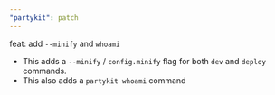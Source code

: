 ```yaml
---
"partykit": patch
---
```


feat: add `--minify` and `whoami`

- This adds a `--minify` / `config.minify` flag for both `dev` and `deploy` commands.
- This also adds a `partykit whoami` command
